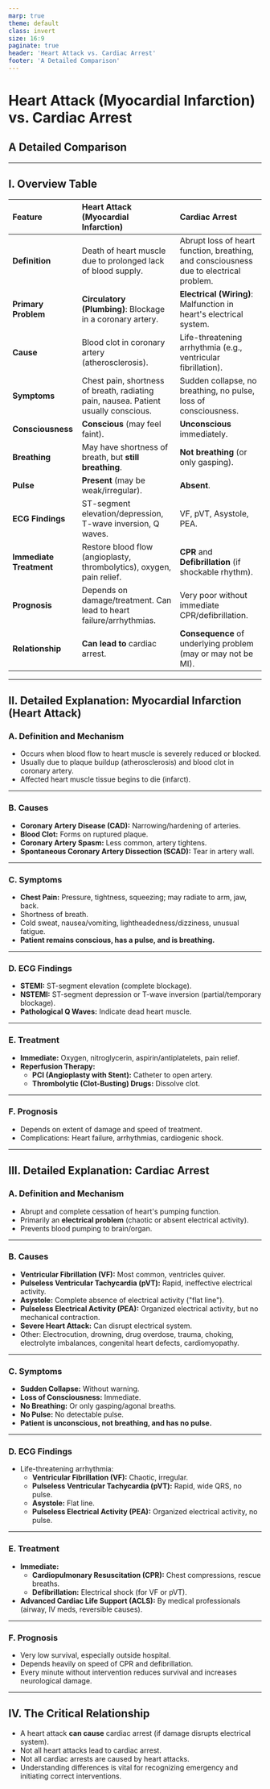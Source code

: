 ```yaml
---
marp: true
theme: default
class: invert
size: 16:9
paginate: true
header: 'Heart Attack vs. Cardiac Arrest'
footer: 'A Detailed Comparison'
---
```


# Heart Attack (Myocardial Infarction) vs. Cardiac Arrest

## A Detailed Comparison

---

## I. Overview Table

| Feature           | Heart Attack (Myocardial Infarction)                               | Cardiac Arrest                                                              |
| :---------------- | :----------------------------------------------------------------- | :-------------------------------------------------------------------------- |
| **Definition**    | Death of heart muscle due to prolonged lack of blood supply.       | Abrupt loss of heart function, breathing, and consciousness due to electrical problem. |
| **Primary Problem** | **Circulatory (Plumbing)**: Blockage in a coronary artery.         | **Electrical (Wiring)**: Malfunction in heart's electrical system.          |
| **Cause**         | Blood clot in coronary artery (atherosclerosis).                   | Life-threatening arrhythmia (e.g., ventricular fibrillation).               |
| **Symptoms**      | Chest pain, shortness of breath, radiating pain, nausea. Patient usually conscious. | Sudden collapse, no breathing, no pulse, loss of consciousness.             |
| **Consciousness** | **Conscious** (may feel faint).                                    | **Unconscious** immediately.                                                |
| **Breathing**     | May have shortness of breath, but **still breathing**.             | **Not breathing** (or only gasping).                                        |
| **Pulse**         | **Present** (may be weak/irregular).                               | **Absent**.                                                                 |
| **ECG Findings**  | ST-segment elevation/depression, T-wave inversion, Q waves.        | VF, pVT, Asystole, PEA.                                                     |
| **Immediate Treatment** | Restore blood flow (angioplasty, thrombolytics), oxygen, pain relief. | **CPR** and **Defibrillation** (if shockable rhythm).                       |
| **Prognosis**     | Depends on damage/treatment. Can lead to heart failure/arrhythmias. | Very poor without immediate CPR/defibrillation.                             |
| **Relationship**  | **Can lead to** cardiac arrest.                                    | **Consequence** of underlying problem (may or may not be MI).               |

---

## II. Detailed Explanation: Myocardial Infarction (Heart Attack)

### A. Definition and Mechanism

*   Occurs when blood flow to heart muscle is severely reduced or blocked.
*   Usually due to plaque buildup (atherosclerosis) and blood clot in coronary artery.
*   Affected heart muscle tissue begins to die (infarct).

---

### B. Causes

*   **Coronary Artery Disease (CAD):** Narrowing/hardening of arteries.
*   **Blood Clot:** Forms on ruptured plaque.
*   **Coronary Artery Spasm:** Less common, artery tightens.
*   **Spontaneous Coronary Artery Dissection (SCAD):** Tear in artery wall.

---

### C. Symptoms

*   **Chest Pain:** Pressure, tightness, squeezing; may radiate to arm, jaw, back.
*   Shortness of breath.
*   Cold sweat, nausea/vomiting, lightheadedness/dizziness, unusual fatigue.
*   **Patient remains conscious, has a pulse, and is breathing.**

---

### D. ECG Findings

*   **STEMI:** ST-segment elevation (complete blockage).
*   **NSTEMI:** ST-segment depression or T-wave inversion (partial/temporary blockage).
*   **Pathological Q Waves:** Indicate dead heart muscle.

---

### E. Treatment

*   **Immediate:** Oxygen, nitroglycerin, aspirin/antiplatelets, pain relief.
*   **Reperfusion Therapy:**
    *   **PCI (Angioplasty with Stent):** Catheter to open artery.
    *   **Thrombolytic (Clot-Busting) Drugs:** Dissolve clot.

---

### F. Prognosis

*   Depends on extent of damage and speed of treatment.
*   Complications: Heart failure, arrhythmias, cardiogenic shock.

---

## III. Detailed Explanation: Cardiac Arrest

### A. Definition and Mechanism

*   Abrupt and complete cessation of heart's pumping function.
*   Primarily an **electrical problem** (chaotic or absent electrical activity).
*   Prevents blood pumping to brain/organ.

---

### B. Causes

*   **Ventricular Fibrillation (VF):** Most common, ventricles quiver.
*   **Pulseless Ventricular Tachycardia (pVT):** Rapid, ineffective electrical activity.
*   **Asystole:** Complete absence of electrical activity ("flat line").
*   **Pulseless Electrical Activity (PEA):** Organized electrical activity, but no mechanical contraction.
*   **Severe Heart Attack:** Can disrupt electrical system.
*   Other: Electrocution, drowning, drug overdose, trauma, choking, electrolyte imbalances, congenital heart defects, cardiomyopathy.

---

### C. Symptoms

*   **Sudden Collapse:** Without warning.
*   **Loss of Consciousness:** Immediate.
*   **No Breathing:** Or only gasping/agonal breaths.
*   **No Pulse:** No detectable pulse.
*   **Patient is unconscious, not breathing, and has no pulse.**

---

### D. ECG Findings

*   Life-threatening arrhythmia:
    *   **Ventricular Fibrillation (VF):** Chaotic, irregular.
    *   **Pulseless Ventricular Tachycardia (pVT):** Rapid, wide QRS, no pulse.
    *   **Asystole:** Flat line.
    *   **Pulseless Electrical Activity (PEA):** Organized electrical activity, no pulse.

---

### E. Treatment

*   **Immediate:**
    *   **Cardiopulmonary Resuscitation (CPR):** Chest compressions, rescue breaths.
    *   **Defibrillation:** Electrical shock (for VF or pVT).
*   **Advanced Cardiac Life Support (ACLS):** By medical professionals (airway, IV meds, reversible causes).

---

### F. Prognosis

*   Very low survival, especially outside hospital.
*   Depends heavily on speed of CPR and defibrillation.
*   Every minute without intervention reduces survival and increases neurological damage.

---

## IV. The Critical Relationship

*   A heart attack **can cause** cardiac arrest (if damage disrupts electrical system).
*   Not all heart attacks lead to cardiac arrest.
*   Not all cardiac arrests are caused by heart attacks.
*   Understanding differences is vital for recognizing emergency and initiating correct interventions.
